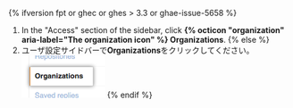 {% ifversion fpt or ghec or ghes > 3.3 or ghae-issue-5658 %}
1. In the "Access" section of the sidebar, click **{% octicon "organization" aria-label="The organization icon" %} Organizations**.
{% else %}
1. ユーザ設定サイドバーで**Organizations**をクリックしてください。 ![Organization用のユーザ設定](/assets/images/help/settings/settings-user-orgs.png)
{% endif %}
